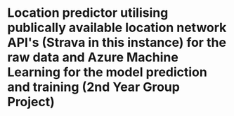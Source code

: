 # Location predictor utilising publically available location network API's (Strava in this instance) for the raw data and Azure Machine Learning for the model prediction and training (2nd Year Group Project)
